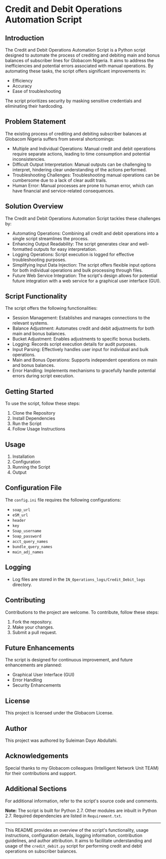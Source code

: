 # Credit and Debit Operations Automation Script

## Introduction
The Credit and Debit Operations Automation Script is a Python script designed to automate the process of crediting and debiting main and bonus balances of subscriber lines for Globacom Nigeria. It aims to address the inefficiencies and potential errors associated with manual operations. By automating these tasks, the script offers significant improvements in:
- Efficiency
- Accuracy
- Ease of troubleshooting

The script prioritizes security by masking sensitive credentials and eliminating their hardcoding.

## Problem Statement
The existing process of crediting and debiting subscriber balances at Globacom Nigeria suffers from several shortcomings:
- Multiple and Individual Operations: Manual credit and debit operations require separate actions, leading to time consumption and potential inconsistencies.
- Difficult Output Interpretation: Manual outputs can be challenging to interpret, hindering clear understanding of the actions performed.
- Troubleshooting Challenges: Troubleshooting manual operations can be cumbersome due to a lack of clear audit trails.
- Human Error: Manual processes are prone to human error, which can have financial and service-related consequences.

## Solution Overview
The Credit and Debit Operations Automation Script tackles these challenges by:
- Automating Operations: Combining all credit and debit operations into a single script streamlines the process.
- Enhancing Output Readability: The script generates clear and well-formatted outputs for easy interpretation.
- Logging Operations: Script execution is logged for effective troubleshooting purposes.
- Simplifying Input Data Injection: The script offers flexible input options for both individual operations and bulk processing through files.
- Future Web Service Integration: The script's design allows for potential future integration with a web service for a graphical user interface (GUI).

## Script Functionality
The script offers the following functionalities:
- Session Management: Establishes and manages connections to the relevant systems.
- Balance Adjustment: Automates credit and debit adjustments for both main and bonus balances.
- Bucket Adjustment: Enables adjustments to specific bonus buckets.
- Logging: Records script execution details for audit purposes.
- Input Parsing: Effectively handles user input for individual and bulk operations.
- Main and Bonus Operations: Supports independent operations on main and bonus balances.
- Error Handling: Implements mechanisms to gracefully handle potential errors during script execution.

## Getting Started
To use the script, follow these steps:
1. Clone the Repository
2. Install Dependencies
3. Run the Script
4. Follow Usage Instructions

## Usage
1. Installation
2. Configuration
3. Running the Script
4. Output

## Configuration File
The `config.ini` file requires the following configurations:
- `soap_url`
- `eSM_url`
- `header`
- `key`
- `Soap_username`
- `Soap_password`
- `acct_query_names`
- `bundle_query_names`
- `main_adj_names`

## Logging
- Log files are stored in the `IN_Operations_logs/Credit_Debit_logs` directory.

## Contributing
Contributions to the project are welcome. To contribute, follow these steps:
1. Fork the repository.
2. Make your changes.
3. Submit a pull request.

## Future Enhancements
The script is designed for continuous improvement, and future enhancements are planned:
- Graphical User Interface (GUI)
- Error Handling
- Security Enhancements

## License
This project is licensed under the Globacom License.

## Author
This project was authored by Suleiman Dayo Abdullahi.

## Acknowledgements
Special thanks to my Globacom colleagues (Intelligent Network Unit TEAM) for their contributions and support.

## Additional Sections
For additional information, refer to the script's source code and comments.

**Note:** The script is built for Python 2.7. Other modules are inbuilt in Python 2.7. Required dependencies are listed in `Requirement.txt`.

---

This README provides an overview of the script's functionality, usage instructions, configuration details, logging information, contribution guidelines, and author attribution. It aims to facilitate understanding and usage of the `credit_debit.py` script for performing credit and debit operations on subscriber balances.

